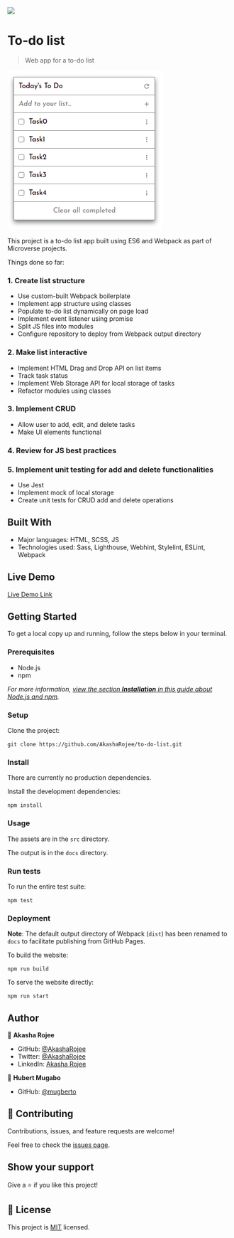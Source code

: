 ![](https://img.shields.io/badge/Microverse-blueviolet)

# To-do list

> Web app for a to-do list

![screenshot](screenshot-mobile.png)

This project is a to-do list app built using ES6 and Webpack as part of Microverse projects.

Things done so far:

### 1. Create list structure

- Use custom-built Webpack boilerplate
- Implement app structure using classes
- Populate to-do list dynamically on page load
- Implement event listener using promise
- Split JS files into modules
- Configure repository to deploy from Webpack output directory

### 2. Make list interactive

- Implement HTML Drag and Drop API on list items
- Track task status
- Implement Web Storage API for local storage of tasks
- Refactor modules using classes

### 3. Implement CRUD

- Allow user to add, edit, and delete tasks
- Make UI elements functional

### 4. Review for JS best practices

### 5. Implement unit testing for add and delete functionalities

- Use Jest
- Implement mock of local storage
- Create unit tests for CRUD add and delete operations

## Built With

- Major languages: HTML, SCSS, JS
- Technologies used: Sass, Lighthouse, Webhint, Stylelint, ESLint, Webpack

## Live Demo

[Live Demo Link](https://AkashaRojee.github.io/to-do-list)

## Getting Started

To get a local copy up and running, follow the steps below in your terminal.

### Prerequisites

- Node.js
- npm

_For more information, <a href="https://www.akasharojee.codes/2021/06/20/intro-to-nodejs-and-npm.html" target="_blank">view the section **Installation** in this guide about Node.js and npm</a>._

### Setup

Clone the project:

```
git clone https://github.com/AkashaRojee/to-do-list.git
```

### Install

There are currently no production dependencies.

Install the development dependencies:

```
npm install
```

### Usage

The assets are in the `src` directory.

The output is in the `docs` directory.

### Run tests

To run the entire test suite:

```
npm test
```

### Deployment

**Note**: The default output directory of Webpack (`dist`) has been renamed to `docs` to facilitate publishing from GitHub Pages.

To build the website:

```
npm run build
```

To serve the website directly:

```
npm run start
```

## Author

👤 **Akasha Rojee**

- GitHub: [@AkashaRojee](https://github.com/AkashaRojee)
- Twitter: [@AkashaRojee](https://twitter.com/AkashaRojee)
- LinkedIn: [Akasha Rojee](https://linkedin.com/in/AkashaRojee)

👤 **Hubert Mugabo**

- GitHub: [@mugberto](https://github.com/mugberto)

## 🤝 Contributing

Contributions, issues, and feature requests are welcome!

Feel free to check the [issues page](../../issues/).

## Show your support

Give a ⭐️ if you like this project!

## 📝 License

This project is [MIT](./MIT.md) licensed.
